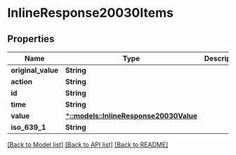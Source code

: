 # InlineResponse20030Items

## Properties

Name | Type | Description | Notes
------------ | ------------- | ------------- | -------------
**original_value** | **String** |  | [optional] 
**action** | **String** |  | [optional] 
**id** | **String** |  | [optional] 
**time** | **String** |  | [optional] 
**value** | [***::models::InlineResponse20030Value**](inline_response_200_30_value.md) |  | [optional] 
**iso_639_1** | **String** |  | [optional] 

[[Back to Model list]](../README.md#documentation-for-models) [[Back to API list]](../README.md#documentation-for-api-endpoints) [[Back to README]](../README.md)



